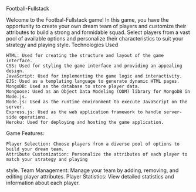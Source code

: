 Football-Fullstack

Welcome to the Footbal-Fullstack game! In this game, you have the opportunity to create your own dream team 
of players and customize their attributes to build a strong and formidable squad. Select players from a vast 
pool of available options and personalize their characteristics to suit your strategy and playing style.
Technologies Used

    HTML: Used for creating the structure and layout of the game interface.
    CSS: Used for styling the game interface and providing an appealing design.
    JavaScript: Used for implementing the game logic and interactivity.
    EJS: Used as a templating language to generate dynamic HTML pages.
    MongoDB: Used as the database to store player data.
    Mongoose: Used as an Object Data Modeling (ODM) library for MongoDB in Node.js.
    Node.js: Used as the runtime environment to execute JavaScript on the server.
    Express.js: Used as the web application framework to handle server-side operations.
    Heroku: Used for deploying and hosting the game application.

Game Features:

    Player Selection: Choose players from a diverse pool of options to build your dream team.
    Attribute Customization: Personalize the attributes of each player to match your strategy and playing 
style.
    Team Management: Manage your team by adding, removing, and editing player attributes.
    Player Statistics: View detailed statistics and information about each player.

